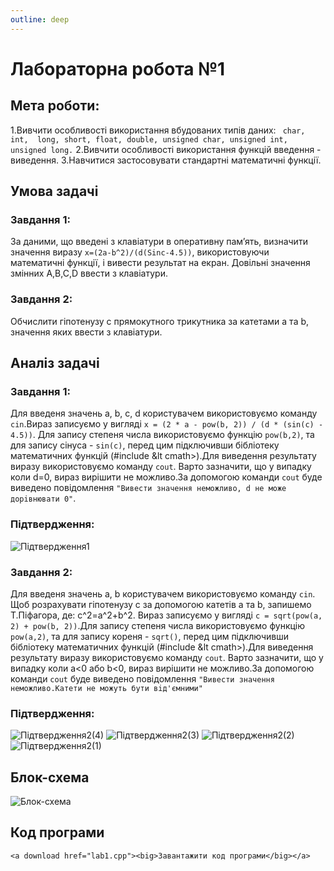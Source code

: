 ```yaml
---
outline: deep
---
```


# Лабораторна робота №1

## Мета роботи:
1.Вивчити особливості використання  вбудованих типів даних: ` char,  int,  long, short, float, double, unsigned char, unsigned int, unsigned long.` 
2.Вивчити особливості використання функцій введення - виведення.
3.Навчитися застосовувати стандартні математичні функції.
## Умова задачі
### Завдання 1:
За даними, що  введені з клавіатури в оперативну пам’ять, визначити значення  виразу ` x=(2a-b^2)/(d(Sinc-4.5)) `, використовуючи математичні функції, і вивести результат на екран. Довільні значення змінних A,B,C,D ввести з клавіатури.
	
### Завдання 2:
Обчислити гіпотенузу c прямокутного трикутника за катетами a та b, значення яких ввести з клавіатури.
## Аналіз задачі
### Завдання 1:
Для введеня значень a, b, c, d користувачем використовуємо команду `cin`.Вираз записуємо у вигляді `x = (2 * a - pow(b, 2)) / (d * (sin(c) - 4.5))`. Для запису степеня числа використовуємо функцію `pow(b,2)`, та для запису сінуса - `sin(c)`, перед цим підключивши бібліотеку математичних функцій (#include &lt cmath>).Для виведення результату виразу використовуємо команду `cout`.
Варто зазначити, що у випадку коли d=0, вираз вирішити не можливо.За допомогою команди `cout` буде виведено повідомлення `"Вивести значення неможливо, d не може дорiвнювати 0"`.
### Підтвердження:
![Підтвердження1](https://github.com/tayavanina/Vaninalabs/assets/144583644/a35b9641-f8d6-47ae-9caf-73fc7e75c74b)
### Завдання 2:
Для введеня значень a, b користувачем використовуємо команду `cin`. Щоб розрахувати гіпотенузу c за допомогою катетів a та b, запишемо Т.Піфагора, де: c^2=a^2+b^2. Вираз записуємо у вигляді `c = sqrt(pow(a, 2) + pow(b, 2))`.Для запису степеня числа використовуємо функцію `pow(a,2)`, та для запису кореня - `sqrt()`, перед цим підключивши бібліотеку математичних функцій (#include &lt cmath>).Для виведення результату виразу використовуємо команду `cout`.
Варто зазначити, що у випадку коли a<0 або b<0, вираз вирішити не можливо.За допомогою команди `cout` буде виведено повідомлення `"Вивести значення неможливо.Катети не можуть бути вiд'ємними" `
### Підтвердження:
![Підтвердження2(4)](https://github.com/tayavanina/Vaninalabs/assets/144583644/45eb869f-ed11-4d68-9e2d-4ec717616c72)
![Підтвердження2(3)](https://github.com/tayavanina/Vaninalabs/assets/144583644/ad22c3d8-972d-42d3-9585-1c5c05391905)
![Підтвердження2(2)](https://github.com/tayavanina/Vaninalabs/assets/144583644/717bb88a-8ca5-4d2f-8d16-7f107f354006)
![Підтвердження2(1)](https://github.com/tayavanina/Vaninalabs/assets/144583644/41d8a7ab-d354-45ae-82d9-78d3c8b03790)
## Блок-схема 
![Блок-схема](https://github.com/tayavanina/Vaninalabs/assets/144583644/09c8a218-74a7-42ae-a08e-ee5e6733cc9c)
## Код програми
	<a download href="lab1.cpp"><big>Завантажити код програми</big></a>




